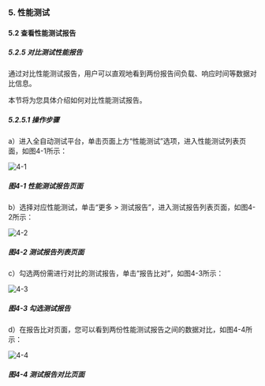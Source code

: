 ### 5. 性能测试

#### 5.2 查看性能测试报告

##### 5.2.5 对比测试性能报告

通过对比性能测试报告，用户可以直观地看到两份报告间负载、响应时间等数据对比信息。

本节将为您具体介绍如何对比性能测试报告。

##### 5.2.5.1 操作步骤

a）进入全自动测试平台，单击页面上方“性能测试”选项，进入性能测试列表页面，如图4-1所示：

![4-1](https://www.feisuanyz.com/fstest/xncs/ceshireport/contestreport_1.png)

##### 图4-1 性能测试报告页面

b）选择对应性能测试，单击“更多 > 测试报告”，进入测试报告列表页面，如图4-2所示：

![4-2](https://www.feisuanyz.com/fstest/xncs/ceshireport/contestreport_2.png)

##### 图4-2 测试报告列表页面

c）勾选两份需进行对比的测试报告，单击“报告比对”，如图4-3所示：

![4-3](https://www.feisuanyz.com/fstest/xncs/ceshireport/contestreport_3.png)

##### 图4-3 勾选测试报告

d）在报告比对页面，您可以看到两份性能测试报告之间的数据对比，如图4-4所示：

![4-4](https://www.feisuanyz.com/fstest/xncs/ceshireport/contestreport_4.png)

##### 图4-4 测试报告对比页面
